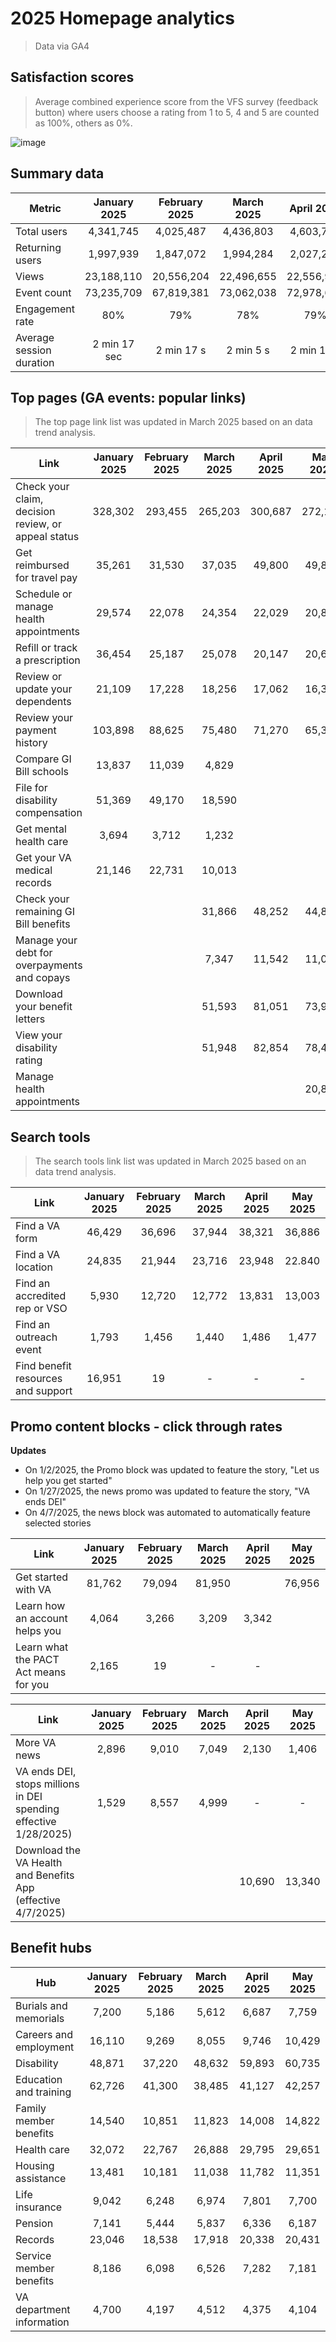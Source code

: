 # 2025 Homepage analytics
> Data via GA4 

## Satisfaction scores
> Average combined experience score from the VFS survey (feedback button) where users choose a rating from 1 to 5, 4 and 5 are counted as 100%, others as 0%.

![image](https://github.com/user-attachments/assets/87c14958-b1f3-4547-b8e3-2491443d5c5a)



## Summary data

Metric | January 2025 | February 2025 | March 2025 | April 2025 | May 2025
|---|:---:|:---:|:---:|:---:|:---:|
Total users 	|	4,341,745 | 4,025,487 |  4,436,803 | 4,603,742 | 4,472,097
Returning users 	|	 	1,997,939 | 1,847,072 | 1,994,284 | 2,027,257 | 2,008,381
Views | 23,188,110 | 20,556,204 |  22,496,655 | 22,556,949 | 21,860,795
Event count  	|	73,235,709 | 67,819,381 | 73,062,038 | 72,978,698 | 73,139,620
Engagement rate	|		80% | 79% | 78% | 79% | 76% | 
Average session duration	|2 min 17 sec | 2 min 17 s |2 min 5 s |2 min 10 s |2 min 2 s |

## Top pages (GA events: popular links)
> The top page link list was updated in March 2025 based on an data trend analysis.

| Link | January 2025 |February 2025 | March 2025 | April 2025 | May 2025 
| --- |:---:|:---:|:---:|:---:|:---:|
|	Check your claim, decision review, or appeal status	|	328,302	|	293,455	|	265,203	|	 300,687 |  272,105
|	Get reimbursed for travel pay	|	35,261	|	31,530	|	37,035	|	49,800 | 49,887
|	Schedule or manage health appointments	|	29,574	|	22,078	|	24,354	|	 22,029 | 20,855
|	Refill or track a prescription	|	36,454	|	25,187	|	25,078	|	 20,147 |  20,620
|	Review or update your dependents	|	21,109	|	17,228	|	18,256	|	 17,062 | 16,326
|	Review your payment history	|	103,898	|	88,625	|	75,480	|	 71,270 | 65,358
|	Compare GI Bill schools	|	13,837	|	11,039	|	4,829	|	| | 
|	File for disability compensation	|	51,369	|	49,170	|	18,590	|	| | 
|	Get mental health care	|	3,694	|	3,712	|	1,232	|	| | 
|	Get your VA medical records	|	21,146	|	22,731	|	10,013	|	| | 
|	Check your remaining GI Bill benefits	|		|		|	31,866	|	48,252 | 44,871 |
|	Manage your debt for overpayments and copays	|		|		|	7,347	|	11,542 | 11,053
|	Download your benefit letters	|		|		|	51,593	|	81,051 | 73,935
|	View your disability rating	|		|		|	51,948	|	82,854 | 78,419
| Manage health appointments | | | | |  20,855


## Search tools 
> The search tools link list was updated in March 2025 based on an data trend analysis.

| Link | January 2025 |February 2025 | March 2025 |April 2025 | May 2025
| --- |:---:|:---:|:---:|:---:|:---:|
|	Find a VA form	|	 46,429 	 | 	 36,696 	 | 	 37,944 	| 38,321 | 36,886
|	Find a VA location	|	 24,835 	 | 	 21,944 	 | 	 23,716 	|23,948 | 22.840
|	Find an accredited rep or VSO	|	 5,930 	 | 	 12,720 	 | 	 12,772 	| 13,831 | 13,003
|	Find an outreach event	|	 1,793 	 | 	 1,456 	 | 	 1,440 	| 1,486 | 1,477 
|	Find benefit resources and support	|	 16,951 	 | 	 19 	 | 	 -   	| -| -|

## Promo content blocks - click through rates

**Updates**
- On 1/2/2025, the Promo block was updated to feature the story, "Let us help you get started"
- On 1/27/2025, the news promo was updated to feature the story, "VA ends DEI"
- On 4/7/2025, the news block was automated to automatically feature selected stories 

| Link | January 2025 |February 2025 | March 2025 |April 2025 | May 2025 |
| --- |:---:|:---:|:---:|:---:|:---:|
|	Get started with VA 	|	 81,762 	 | 	 79,094 	 | 	 81,950 	| | 76,956 | 
|	Learn how an account helps you	|	 4,064 	 | 	 3,266 	 | 	 3,209 	| 3,342
|	Learn what the PACT Act means for you	|	 2,165 	 | 	 19 	 | 	 -   	| - | 

| Link | January 2025 |February 2025 | March 2025 | April 2025 | May 2025
| --- |:---:|:---:|:---:|:---:|:---:|
|	More VA news	|	 2,896 	 | 	 9,010 	 | 	 7,049 	| 2,130 | 1,406
|	VA ends DEI, stops millions in DEI spending effective 1/28/2025) 	|	 1,529 	 | 	 8,557 	 | 	 4,999 	| - | - | 
| Download the VA Health and Benefits App (effective 4/7/2025) | | | | 10,690 | 13,340





## Benefit hubs

| Hub | January 2025 |February 2025 | March 2025 |April 2025 | May 2025 |
| --- |:---:|:---:|:---:|:---:|:---:|
|	Burials and memorials	|	 7,200 	 | 	 5,186 	 | 	 5,612 	| 6,687 | 7,759
|	Careers and employment	|	 16,110 	 | 	 9,269 	 | 	 8,055 	|9,746 | 10,429
|	Disability	|	 48,871 	 | 	 37,220 	 | 	 48,632 	| 59,893| 60,735
|	Education and training	|	 62,726 	 | 	 41,300 	 | 	 38,485 	|41,127| 42,257
|	Family member benefits	|	 14,540 	 | 	 10,851 	 | 	 11,823 	| 14,008| 14,822
|	Health care	|	 32,072 	 | 	 22,767 	 | 	 26,888 	|29,795 | 29,651
|	Housing assistance	|	 13,481 	 | 	 10,181 	 | 	 11,038 	|11,782 | 11,351
|	Life insurance	|	 9,042 	 | 	 6,248 	 | 	 6,974 	|7,801 | 7,700
|	Pension	|	 7,141 	 | 	 5,444 	 | 	 5,837 	| 6,336| 6,187
|	Records	|	 23,046 	 | 	 18,538 	 | 	 17,918 	|20,338 | 20,431
|	Service member benefits	|	 8,186 	 | 	 6,098 	 | 	 6,526 	| 7,282| 7,181
|	VA department information	|	 4,700 	 | 	 4,197 	 | 	 4,512 	| 4,375 | 4,104



